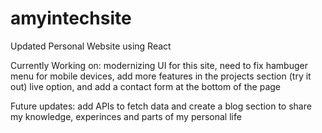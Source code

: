 # amyintechsite
Updated Personal Website using React 

Currently Working on: modernizing UI for this site, need to fix hambuger menu for mobile devices, add more features in the projects section (try it out) live option, and add a contact form at the bottom of the page

Future updates: add APIs to fetch data and create a blog section to share my knowledge, experinces and parts of my personal life